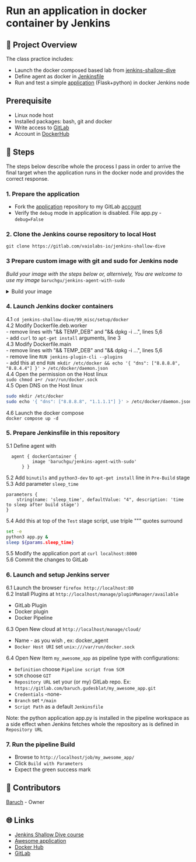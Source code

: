 # Run an application in docker container by Jenkins
## 📌 Project Overview
The class practice includes:
- Launch the docker composed based lab from [jenkins-shallow-dive](https://gitlab.com/vaiolabs-io/jenkins-shallow-dive)
- Define agent as docker in [Jenkinsfile](./Jenkinsfile)
- Run and test a simple [application](https://gitlab.com/silent-mobius/my_awesome_app) (Flask+python) in docker Jenkins node

## Prerequisite
- Linux node host
- Installed packages: bash, git and docker
- Write access to [GitLab](https://gitlab.com)
- Account in [DockerHub](https://hub.docker.com)

## 👣 Steps
The steps below describe whole the process I pass in order to arrive the final target when the application runs in the docker node and provides the correct response.
### 1. Prepare the application
- Fork the [application](https://gitlab.com/silent-mobius/my_awesome_app) repository to my GitLab [account](https://gitlab.com/baruch.gudesblat)  
- Verify the `debug` mode in application is disabled. File app.py - `debug=False`

### 2. Clone the Jenkins course repository to local Host  
`git clone https://gitlab.com/vaiolabs-io/jenkins-shallow-dive`

### 3 Prepare custom image with git and sudo for Jenkins node
_Build your image with the steps below or, alternively, You are welcome to use my image_ `baruchgu/jenkins-agent-with-sudo`  
<details><summary>Build your image</summary>

  3.1 Add new file Dockerfile.deb.agent-with-sudo  
```sh
cat < EOI > Dockerfile.deb.agent-with-sudo  
FROM jenkins/inbound-agent  
USER root  
RUN apt-get update && apt-get install -y sudo git  
RUN echo "jenkins ALL=(ALL) NOPASSWD:ALL" >> /etc/sudoers  
USER jenkins  
EOI
```  
  3.2 Build the image (modify mycompany to your account in [GitHub](https://hub.docker.com/))  
`docker build -t mycompany/jenkins-agent-with-sudo -f Dockerfile.deb.agent-with-sudo .`  
  3.3 Upload the image to GitHub repository
`docker login -u mycompany`  
`docker push mycompany/jenkins-agent-with-sudo`    
</details>

### 4. Launch Jenkins docker containers   
  4.1 `cd jenkins-shallow-dive/99_misc/setup/docker`  
  4.2 Modify Dockerfile.deb.worker  
    - remove lines with "&& TEMP_DEB" and "&& dpkg -i ...", lines 5,6  
    - add `curl` to `apt-get install` arguments, line 3  
  4.3 Modify Dockerfile.main  
    - remove lines with "&& TEMP_DEB" and "&& dpkg -i ...", lines 5,6  
    - remove line `RUN jenkins-plugin-cli --plugins`  
    - add this at end `RUN mkdir /etc/docker && echo '{ "dns": ["8.8.8.8", "8.8.4.4"] }' > /etc/docker/daemon.json`   
  4.4 Open the permission on the Host linux  
  `sudo chmod a+r /var/run/docker.sock`  
  4.5 Open DNS on the Host linux
  ```sh
  sudo mkdir /etc/docker
  sudo echo '{ "dns": ["8.8.8.8", "1.1.1.1"] }' > /etc/docker/daemon.json
  ```
  4.6 Launch the docker compose  
  `docker compose up -d`

### 5. Prepare Jenkinsfile in this repository
  5.1 Define agent with 
  ```
   	agent { dockerContainer {  
			image 'baruchgu/jenkins-agent-with-sudo'  
		} }  
  ```
  5.2 Add `binutils` and `python3-dev` to `apt-get install` line in `Pre-Build` stage  
  5.3 Add parameter `sleep_time`   
```
parameters {  
	string(name: 'sleep_time', defaultValue: "4", description: 'time to sleep after build stage')  
}   
```  
  5.4 Add this at top of the `Test` stage script, use triple """ quotes surround  
  ```sh
  set -e
  python3 app.py &
  sleep ${params.sleep_time}  
  ```
  5.5 Modify the application port at `curl localhost:8000`  
  5.6 Commit the changes to GitLab

### 6. Launch and setup Jenkins server
6.1 Launch the browser `firefox http://localhost:80`  
6.2 Install Plugins at `http://localhost/manage/pluginManager/available`
  - GitLab Plugin  
  - Docker plugin  
  - Docker Pipeline  

6.3 Open New cloud at `http://localhost/manage/cloud/`  
  - Name - as you wish  , ex: docker_agent
  - `Docker Host URI` set `unix:///var/run/docker.sock`  

6.4 Open New Item `my_awesome_app` as pipeline type with configurations:
  - `Definition` choose `Pipeline script from SCM`
  - `SCM` choose `GIT`
  - `Repository URL` set your (or my) GitLab repo. Ex: `https://gitlab.com/baruch.gudesblat/my_awesome_app.git`
  - `Credentials` -none-
  - `Branch` set `*/main`
  - `Script Path` as a default `Jenkinsfile`  

Note: the python application app.py is installed in the pipeline workspace as a side effect when Jenkins fetches whole the repository as is defined in `Repository URL`

### 7. Run the pipeline Build
- Browse to `http://localhost/job/my_awesome_app/`
- Click `Build with Parameters`
- Expect the green success mark

## 👥 Contributors
[Baruch](https://github.com/baruchgu) - Owner

## 🌐 Links
* [Jenkins Shallow Dive course](https://gitlab.com/vaiolabs-io/jenkins-shallow-dive)
* [Awesome application](https://gitlab.com/silent-mobius/my_awesome_app)
* [Docker Hub](https://www.hub.docker.com)
* [GitLab](https://gitlab.com)

